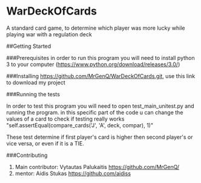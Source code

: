 # WarDeckOfCards
A standard card game, to determine which player was more lucky while playing war with a regulation deck

##Getting Started

###Prerequisites
in order to run this program you will need to install python 3 to your computer (https://www.python.org/download/releases/3.0/)

###Installing
https://github.com/MrGenQ/WarDeckOfCards.git, use this link to download my project

###Running the tests

In order to test this program you will need to open test_main_unitest.py and running the program.
in this specific part of the code u can change the values of a card to check if testing really works
"self.assertEqual(compare_cards('J', 'A', deck, compar), 1)"

These test determine if first player's card is higher then second player's or vice versa, or even if it is a TIE.

###Contributing
1.  Main contributor: Vytautas Palukaitis 
    https://github.com/MrGenQ/
2.  mentor: Aidis Stukas
    https://github.com/aidiss
    



